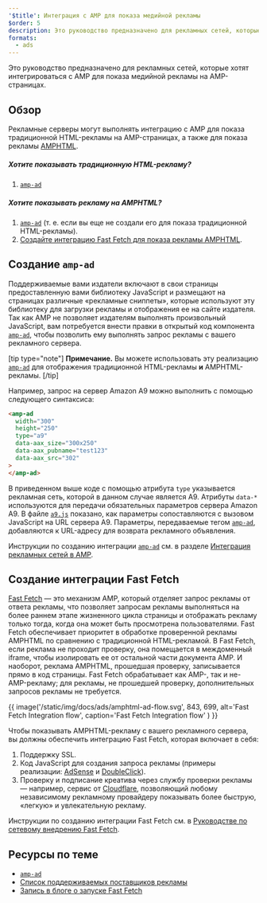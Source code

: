 ```yaml
---
'$title': Интеграция с AMP для показа медийной рекламы
$order: 5
description: Это руководство предназначено для рекламных сетей, которые хотят интегрироваться с AMP для показа медийной рекламы на AMP-страницах.
formats:
  - ads
---
```


Это руководство предназначено для рекламных сетей, которые хотят интегрироваться с AMP для показа медийной рекламы на AMP-страницах.

## Обзор

Рекламные серверы могут выполнять интеграцию с AMP для показа традиционной HTML-рекламы на AMP-страницах, а также для показа рекламы [AMPHTML](../../../documentation/guides-and-tutorials/learn/intro-to-amphtml-ads.md).

##### Хотите показывать традиционную HTML-рекламу?

1. [`amp-ad`](../../../documentation/components/reference/amp-ad.md)

##### Хотите показывать рекламу на AMPHTML?

1. [`amp-ad`](../../../documentation/components/reference/amp-ad.md) (т. е. если вы еще не создали его для показа традиционной HTML-рекламы).
2. [Создайте интеграцию Fast Fetch для показа рекламы AMPHTML](#creating-a-fast-fetch-integration).

## Создание `amp-ad` <a name="creating-an-amp-ad"></a>

Поддерживаемые вами издатели включают в свои страницы предоставленную вами библиотеку JavaScript и размещают на страницах различные «рекламные сниппеты», которые используют эту библиотеку для загрузки рекламы и отображения ее на сайте издателя. Так как AMP не позволяет издателям выполнять произвольный JavaScript, вам потребуется внести правки в открытый код компонента [`amp-ad`](../../../documentation/components/reference/amp-ad.md), чтобы позволить ему выполнять запрос рекламы с вашего рекламного сервера.

[tip type="note"] **Примечание.** Вы можете использовать эту реализацию [`amp-ad`](../../../documentation/components/reference/amp-ad.md) для отображения традиционной HTML-рекламы **и** AMPHTML-рекламы. [/tip]

Например, запрос на сервер Amazon A9 можно выполнить с помощью следующего синтаксиса:

```html
<amp-ad
  width="300"
  height="250"
  type="a9"
  data-aax_size="300x250"
  data-aax_pubname="test123"
  data-aax_src="302"
>
</amp-ad>
```

В приведенном выше коде с помощью атрибута `type` указывается рекламная сеть, которой в данном случае является A9. Атрибуты `data-*` используются для передачи обязательных параметров сервера Amazon A9. В файле [`a9.js`](https://github.com/ampproject/amphtml/blob/main/ads/a9.js) показано, как параметры сопоставляются с вызовом JavaScript на URL сервера A9. Параметры, передаваемые тегом [`amp-ad`](../../../documentation/components/reference/amp-ad.md), добавляются к URL-адресу для возврата рекламного объявления.

Инструкции по созданию интеграции [`amp-ad`](../../../documentation/components/reference/amp-ad.md) см. в разделе [Интеграция рекламных сетей в AMP](https://github.com/ampproject/amphtml/blob/main/ads/README.md).

## Создание интеграции Fast Fetch <a name="creating-a-fast-fetch-integration"></a>

[Fast Fetch](https://blog.amp.dev/2017/08/21/even-faster-loading-ads-in-amp/) — это механизм AMP, который отделяет запрос рекламы от ответа рекламы, что позволяет запросам рекламы выполняться на более раннем этапе жизненного цикла страницы и отображать рекламу только тогда, когда она может быть просмотрена пользователями. Fast Fetch обеспечивает приоритет в обработке проверенной рекламы AMPHTML по сравнению с традиционной HTML-рекламой. В Fast Fetch, если реклама не проходит проверку, она помещается в междоменный iframe, чтобы изолировать ее от остальной части документа AMP. И наоборот, реклама AMPHTML, прошедшая проверку, записывается прямо в код страницы. Fast Fetch обрабатывает как AMP-, так и не-AMP-рекламу; для рекламы, не прошедшей проверку, дополнительных запросов рекламы не требуется.

{{ image('/static/img/docs/ads/amphtml-ad-flow.svg', 843, 699, alt='Fast Fetch Integration flow', caption='Fast Fetch Integration flow' ) }}

Чтобы показывать AMPHTML-рекламу с вашего рекламного сервера, вы должны обеспечить интеграцию Fast Fetch, которая включает в себя:

1. Поддержку SSL.
2. Код JavaScript для создания запроса рекламы (примеры реализации: [AdSense](https://github.com/ampproject/amphtml/tree/main/extensions/amp-ad-network-adsense-impl) и [DoubleClick](https://github.com/ampproject/amphtml/tree/main/extensions/amp-ad-network-doubleclick-impl)).
3. Проверку и подписание креатива через службу проверки рекламы — например, сервис от [Cloudflare](https://blog.cloudflare.com/firebolt/), позволяющий любому независимому рекламному провайдеру показывать более быструю, «легкую» и увлекательную рекламу.

Инструкции по созданию интеграции Fast Fetch см. в [Руководстве по сетевому внедрению Fast Fetch](https://github.com/ampproject/amphtml/blob/main/ads/google/a4a/docs/Network-Impl-Guide.md).

## Ресурсы по теме

- [`amp-ad`](../../../documentation/components/reference/amp-ad.md)
- [Список поддерживаемых поставщиков рекламы](../../../documentation/guides-and-tutorials/develop/monetization/ads_vendors.md)
- [Запись в блоге о запуске Fast Fetch](https://blog.amp.dev/2017/08/21/even-faster-loading-ads-in-amp/)

